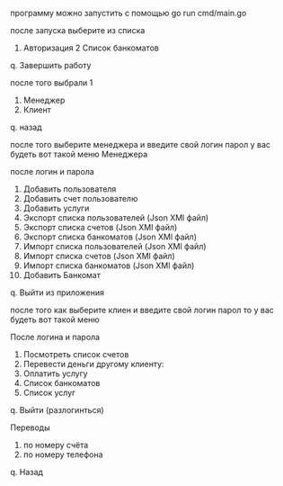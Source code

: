 программу можно запустить с помощью go run cmd/main.go
<!--  -->
после запуска
выберите из списка
1. Авторизация
2 Список банкоматов
<!--  -->
q. Завершить работу


после того выбрали 1
1. Менеджер
2. Клиент
<!--  -->
q. назад

после того выберите менеджера и введите свой логин парол у вас будеть вот такой меню Менеджера 

после логин и парола

1. Добавить пользователя 
2. Добавить счет пользователю
3. Добавить услуги
4. Экспорт списка пользователей (Json XMl файл) 
5. Экспорт списка счетов (Json XMl файл)
6. Экспорт списка банкоматов (Json XMl файл)
7. Импорт списка пользователей (Json XMl файл) 
8. Импорт списка счетов (Json XMl файл)
9. Импорт списка банкоматов (Json XMl файл)
10. Добавить Банкомат
<!--  -->
q. Выйти из приложения 
 
после того как выберите клиен и введите свой логин парол то у вас будеть вот такой меню
 
После логина и парола
1. Посмотреть список счетов
2. Перевести деньги другому клиенту:
3. Оплатить услугу
4. Список банкоматов
5. Список услуг
<!--  -->
q. Выйти (разлогинться)
 
Переводы
1. по номеру счёта
2. по номеру телефона
<!--  -->
q. Назад